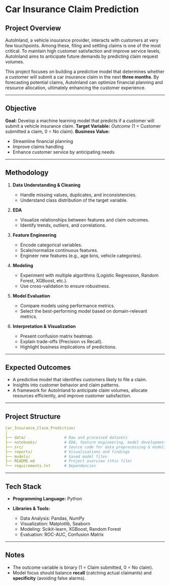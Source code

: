 # Car Insurance Claim Prediction
## Project Overview

AutoInland, a vehicle insurance provider, interacts with customers at very few touchpoints. Among these, filing and settling claims is one of the most critical. To maintain high customer satisfaction and improve service levels, AutoInland aims to anticipate future demands by predicting claim request volumes.

This project focuses on building a predictive model that determines whether a customer will submit a car insurance claim in the next **three months**. By forecasting potential claims, AutoInland can optimize financial planning and resource allocation, ultimately enhancing the customer experience.

---

## Objective

**Goal:** Develop a machine learning model that predicts if a customer will submit a vehicle insurance claim.
**Target Variable:** *Outcome* (1 = Customer submitted a claim, 0 = No claim).
**Business Value:**

  * Streamline financial planning
  * Improve claims handling
  * Enhance customer service by anticipating needs

---

## Methodology

1. **Data Understanding & Cleaning**

   * Handle missing values, duplicates, and inconsistencies.
   * Understand class distribution of the target variable.

2. **EDA**

   * Visualize relationships between features and claim outcomes.
   * Identify trends, outliers, and correlations.

3. **Feature Engineering**

   * Encode categorical variables.
   * Scale/normalize continuous features.
   * Engineer new features (e.g., age bins, vehicle categories).

4. **Modeling**

   * Experiment with multiple algorithms (Logistic Regression, Random Forest, XGBoost, etc.).
   * Use cross-validation to ensure robustness.

5. **Model Evaluation**

   * Compare models using performance metrics.
   * Select the best-performing model based on domain-relevant metrics.

6. **Interpretation & Visualization**

   * Present confusion matrix heatmap.
   * Explain trade-offs (Precision vs Recall).
   * Highlight business implications of predictions.

---

## Expected Outcomes

* A predictive model that identifies customers likely to file a claim.
* Insights into customer behavior and claim patterns.
* A framework for AutoInland to anticipate claim volumes, allocate resources efficiently, and improve customer satisfaction.

---

## Project Structure

```yaml
Car_Insurance_Claim_Prediction/
│
├── data/                 # Raw and processed datasets
├── notebooks/            # EDA, feature engineering, model development
├── src/                  # Source code for data preprocessing & modeling
├── reports/              # Visualizations and findings
├── models/               # Saved model files
├── README.md             # Project overview (this file)
└── requirements.txt      # Dependencies
```

---

## Tech Stack

* **Programming Language:** Python
* **Libraries & Tools:**

  * Data Analysis: Pandas, NumPy
  * Visualization: Matplotlib, Seaborn
  * Modeling: Scikit-learn, XGBoost, Random Forest
  * Evaluation: ROC-AUC, Confusion Matrix

---

## Notes

* The outcome variable is binary (1 = Claim submitted, 0 = No claim).
* Model focus should balance **recall** (catching actual claimants) and **specificity** (avoiding false alarms).
